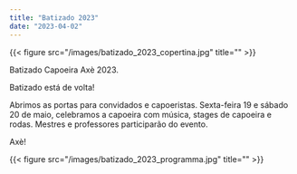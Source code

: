 ```yaml
---
title: "Batizado 2023"
date: "2023-04-02"
---
```


{{< figure src="/images/batizado_2023_copertina.jpg" title="" >}}

Batizado Capoeira Axè 2023.

Batizado está de volta!

Abrimos as portas para convidados e capoeristas.
Sexta-feira 19 e sábado 20 de maio, celebramos a capoeira com música, stages de capoeira e rodas.
Mestres e professores participarão do evento.

Axè!

{{< figure src="/images/batizado_2023_programma.jpg" title="" >}}